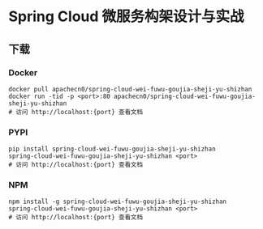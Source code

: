 # Spring Cloud 微服务构架设计与实战

## 下载

### Docker

```
docker pull apachecn0/spring-cloud-wei-fuwu-goujia-sheji-yu-shizhan
docker run -tid -p <port>:80 apachecn0/spring-cloud-wei-fuwu-goujia-sheji-yu-shizhan
# 访问 http://localhost:{port} 查看文档
```

### PYPI

```
pip install spring-cloud-wei-fuwu-goujia-sheji-yu-shizhan
spring-cloud-wei-fuwu-goujia-sheji-yu-shizhan <port>
# 访问 http://localhost:{port} 查看文档
```

### NPM

```
npm install -g spring-cloud-wei-fuwu-goujia-sheji-yu-shizhan
spring-cloud-wei-fuwu-goujia-sheji-yu-shizhan <port>
# 访问 http://localhost:{port} 查看文档
```